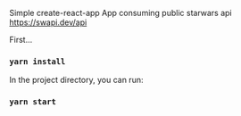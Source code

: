 Simple create-react-app App consuming public starwars api https://swapi.dev/api

First...
### `yarn install`

In the project directory, you can run:
### `yarn start`
